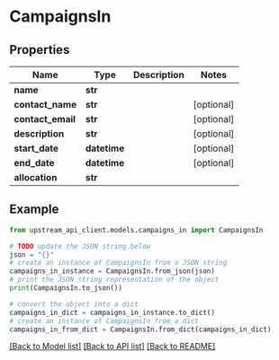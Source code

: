 # CampaignsIn


## Properties

Name | Type | Description | Notes
------------ | ------------- | ------------- | -------------
**name** | **str** |  | 
**contact_name** | **str** |  | [optional] 
**contact_email** | **str** |  | [optional] 
**description** | **str** |  | [optional] 
**start_date** | **datetime** |  | [optional] 
**end_date** | **datetime** |  | [optional] 
**allocation** | **str** |  | 

## Example

```python
from upstream_api_client.models.campaigns_in import CampaignsIn

# TODO update the JSON string below
json = "{}"
# create an instance of CampaignsIn from a JSON string
campaigns_in_instance = CampaignsIn.from_json(json)
# print the JSON string representation of the object
print(CampaignsIn.to_json())

# convert the object into a dict
campaigns_in_dict = campaigns_in_instance.to_dict()
# create an instance of CampaignsIn from a dict
campaigns_in_from_dict = CampaignsIn.from_dict(campaigns_in_dict)
```
[[Back to Model list]](../README.md#documentation-for-models) [[Back to API list]](../README.md#documentation-for-api-endpoints) [[Back to README]](../README.md)


